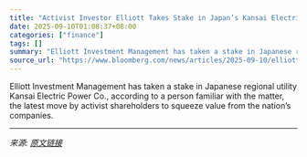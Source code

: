 ```yaml
---
title: "Activist Investor Elliott Takes Stake in Japan’s Kansai Electric"
date: 2025-09-10T01:08:37+08:00
categories: ["finance"]
tags: []
summary: "Elliott Investment Management has taken a stake in Japanese regional utility Kansai Electric Power Co., according to a person familiar with the matter, the latest move by activist shareholders to sque"
source_url: "https://www.bloomberg.com/news/articles/2025-09-10/elliott-takes-stake-in-japan-s-kansai-electric-power-ft-reports"
---
```


Elliott Investment Management has taken a stake in Japanese regional utility Kansai Electric Power Co., according to a person familiar with the matter, the latest move by activist shareholders to squeeze value from the nation’s companies.

---

*来源: [原文链接](https://www.bloomberg.com/news/articles/2025-09-10/elliott-takes-stake-in-japan-s-kansai-electric-power-ft-reports)*
